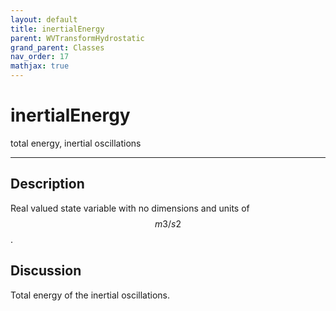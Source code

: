 ```yaml
---
layout: default
title: inertialEnergy
parent: WVTransformHydrostatic
grand_parent: Classes
nav_order: 17
mathjax: true
---
```


#  inertialEnergy

total energy, inertial oscillations


---

## Description
Real valued state variable with no dimensions and units of $$m3/s2$$.

## Discussion

Total energy of the inertial oscillations.

